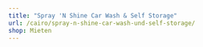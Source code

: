 ```yaml
---
title: "Spray 'N Shine Car Wash & Self Storage"
url: /cairo/spray-n-shine-car-wash-und-self-storage/
shop: Mieten
---
```

